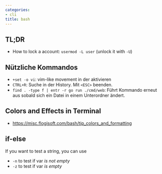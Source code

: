 ```yaml
---
categories:
- cli
title: bash
---
```


## TL;DR

- How to lock a account: `usermod -L user` (unlock it with `-U`)

##  Nützliche Kommandos

- `+set -o vi`: vim-like movement in der aktivieren 
- `CTRL+R`: Suche in der History. Mit `<ESC>` beenden.
- `find . -type f | entr -r go run ./cmd/web`: Führt Kommando erneut aus sobald sich ein Datei in einem Unterordner ändert.
                                                                                                                                          
## Colors and Effects in Terminal

- https://misc.flogisoft.com/bash/tip_colors_and_formatting

## if-else
If you want to test a string, you can use

- `-n` to test if var *is not empty*
- `-z` to test if var *is empty*


